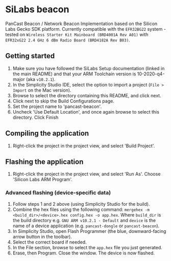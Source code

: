 # SiLabs beacon

PanCast Beacon / Network Beacon Implementation based on the Silicon Labs Gecko SDK platform. Currently compatible with the `EFR32BG22` system - tested on `Wireless Starter Kit Mainboard (BRD4001A Rev A01)` with
`EFR32xG22 2.4 GHz 6 dBm Radio Board (BRD4182A Rev B03)`.

## Getting started

1. Make sure you have followed the SiLabs Setup documentation (linked in the main README) and that your ARM Toolchain version is 10-2020-q4-major (aka `v10.2.1`).
2. In the Simplicity Studio IDE, select the option to import a project (`File > Import` on the Mac version).
3. Browse to select the directory containing this README, and click next.
4. Click next to skip the Build Configurations page.
5. Set the project name to 'pancast-beacon'.
6. Uncheck 'Use Default Location', and once again browse to select this directory. Click Finish

## Compiling the application

1. Right-click the project in the project view, and select 'Build Project'.

## Flashing the application

1. Right-click the project in the project view, and select 'Run As'. Choose 'Silicon Labs ARM Program'.

### Advanced flashing (device-specific data)
1. Follow steps 1 and 2 above (using Simplicity Studio for the build).
2. Combine the hex files using the following command: `mergehex -m <build_dir>/<device>.hex config.hex -o app.hex`. Where `build_dir` is the build directory e.g. `GNU ARM v10.2.1 - Default` and `device` is the name of a device application (e.g. `pancast-dongle` or `pancast-beacon`).
3. In Simplicity Studio, open Flash Programmer (the blue, downward-facing arrow button in the toolbar).
4. Select the correct board if needed.
5. In the File section, browse to select the `app.hex` file you just generated.
6. Erase, then Program. Close the window. The device is now flashed.